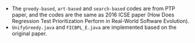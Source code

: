 

- The `greedy-based`, `art-based` and `search-based` codes are from PTP paper, and the codes are the same as 2016 ICSE paper 
(How Does Regression Test Prioritization Perform in Real-World Software Evolution).
- `UnifyGreedy.java` and `FICBPL_E.java` are implemented based on the original paper.


